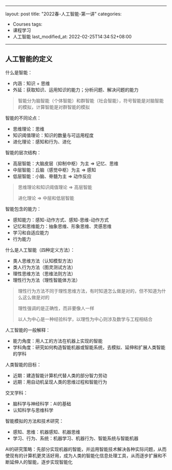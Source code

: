 
---
layout: post
title: "2022春-人工智能-第一讲"
categories: 
  - Courses
tags:
  - 课程学习
  - 人工智能
last_modified_at: 2022-02-25T14:34:52+08:00
---

## 人工智能的定义

什么是智能：

- 内涵：知识 + 思维
- 外延：获取知识、运用知识的能力；分析问题、解决问题的能力

> 智能分为脑智能（个体智能）和群智能（社会智能），符号智能是对脑智能的模拟，计算智能是对群智能的模拟

智能的不同论点：

- 思维理论：思维
- 知识阈值理论：知识的数量与可运用程度
- 进化理论：感知和行为、进化

智能的层次结构：

- 高层智能：大脑皮层（抑制中枢）为主 => 记忆、思维
- 中层智能：丘脑（感觉中枢）为主         => 感知
- 低层智能：小脑、脊髓为主                     => 动作反应

> 思维理论和知识阈值理论  =>  高层智能
>
> 进化理论                             =>  中层和低层智能

智能包含的能力：

- 感知能力：感知-动作方式、感知-思维-动作方式
- 记忆和思维能力：抽象思维、形象思维、灵感思维
- 学习和自适应能力
- 行为能力

什么是人工智能（四种定义方法）：

- 类人思维方法（认知模型方法）
- 类人行为方法（图灵测试方法）
- 理性思维方法（思维法则方法）
- 理性行为方法（理性智能体方法）

> 理性行为方法不同于理性思维方法，有时知道怎么做是对的，但不知道为什么这么做是对的
>
> 理性强调的是正确性，而非要像人一样
>
> 以人为中心是一种经验科学，以理性为中心则涉及数学与工程相结合

人工智能的一般解释：

- 能力角度：用人工的方法在机器上实现的智能
- 学科角度：研究如何构造智能机器或智能系统，去模拟、延伸和扩展人类智能的学科

人类智能的目标：

- 近期：建造智能计算机代替人类的部分智力劳动
- 远期：用自动机呈现人类的思维过程和智能行为

交叉学科：

- 脑科学与神经科学：AI的基础
- 认知科学与思维科学

智能模拟的方法和技术研究：

- 感知、思维：机器感知、机器思维
- 学习、行为、系统：机器学习、机器行为、智能系统与智能机器

AI的研究策略：先部分实现机器的智能，并运用智能技术解决各种实际问题，从而使现有的计算机更灵活好用，成为人类的智能化信息处理工具，从而逐步扩展和不断延伸人的智能，逐步实现智能化
